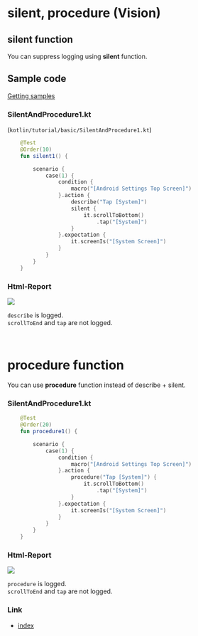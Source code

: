 # silent, procedure (Vision)

## silent function

You can suppress logging using **silent** function.

## Sample code

[Getting samples](../../getting_samples.md)

### SilentAndProcedure1.kt

(`kotlin/tutorial/basic/SilentAndProcedure1.kt`)

```kotlin
    @Test
    @Order(10)
    fun silent1() {

        scenario {
            case(1) {
                condition {
                    macro("[Android Settings Top Screen]")
                }.action {
                    describe("Tap [System]")
                    silent {
                        it.scrollToBottom()
                            .tap("[System]")
                    }
                }.expectation {
                    it.screenIs("[System Screen]")
                }
            }
        }
    }
```

### Html-Report

![](../../_images/silent_and_procedure_1.png)

`describe` is logged.<br>
`scrollToEnd` and `tap` are not logged.

<br>

# procedure function

You can use **procedure** function instead of describe + silent.

### SilentAndProcedure1.kt

```kotlin
    @Test
    @Order(20)
    fun procedure1() {

        scenario {
            case(1) {
                condition {
                    macro("[Android Settings Top Screen]")
                }.action {
                    procedure("Tap [System]") {
                        it.scrollToBottom()
                            .tap("[System]")
                    }
                }.expectation {
                    it.screenIs("[System Screen]")
                }
            }
        }
    }
```

### Html-Report

![](../../_images/silent_and_procedure_2.png )

`procedure` is logged.<br>
`scrollToEnd` and `tap` are not logged.

### Link

- [index](../../../../index.md)
